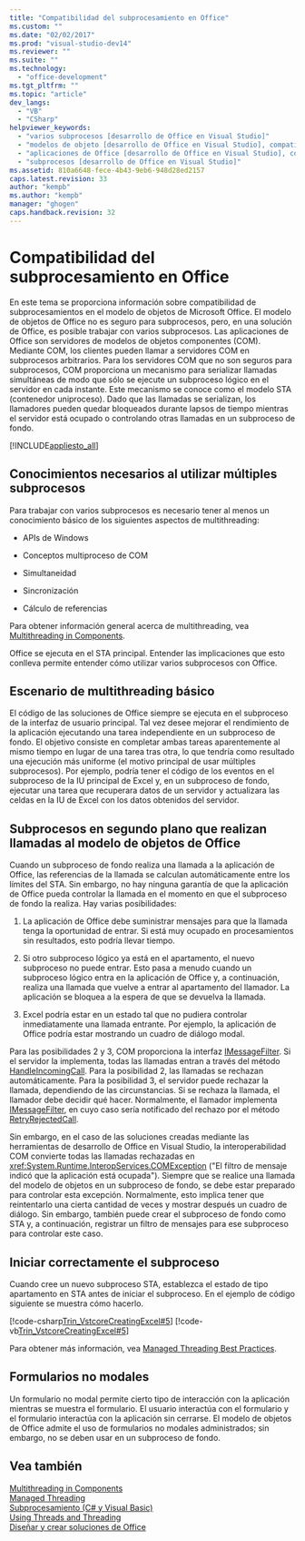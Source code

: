 ```yaml
---
title: "Compatibilidad del subprocesamiento en Office"
ms.custom: ""
ms.date: "02/02/2017"
ms.prod: "visual-studio-dev14"
ms.reviewer: ""
ms.suite: ""
ms.technology: 
  - "office-development"
ms.tgt_pltfrm: ""
ms.topic: "article"
dev_langs: 
  - "VB"
  - "CSharp"
helpviewer_keywords: 
  - "varios subprocesos [desarrollo de Office en Visual Studio]"
  - "modelos de objeto [desarrollo de Office en Visual Studio], compatibilidad del subprocesamiento"
  - "aplicaciones de Office [desarrollo de Office en Visual Studio], compatibilidad del subprocesamiento"
  - "subprocesos [desarrollo de Office en Visual Studio]"
ms.assetid: 810a6648-fece-4b43-9eb6-948d28ed2157
caps.latest.revision: 33
author: "kempb"
ms.author: "kempb"
manager: "ghogen"
caps.handback.revision: 32
---
```

# Compatibilidad del subprocesamiento en Office
  En este tema se proporciona información sobre compatibilidad de subprocesamientos en el modelo de objetos de Microsoft Office.  El modelo de objetos de Office no es seguro para subprocesos, pero, en una solución de Office, es posible trabajar con varios subprocesos.  Las aplicaciones de Office son servidores de modelos de objetos componentes \(COM\).  Mediante COM, los clientes pueden llamar a servidores COM en subprocesos arbitrarios.  Para los servidores COM que no son seguros para subprocesos, COM proporciona un mecanismo para serializar llamadas simultáneas de modo que sólo se ejecute un subproceso lógico en el servidor en cada instante.  Este mecanismo se conoce como el modelo STA \(contenedor uniproceso\).  Dado que las llamadas se serializan, los llamadores pueden quedar bloqueados durante lapsos de tiempo mientras el servidor está ocupado o controlando otras llamadas en un subproceso de fondo.  
  
 [!INCLUDE[appliesto_all](../vsto/includes/appliesto-all-md.md)]  
  
## Conocimientos necesarios al utilizar múltiples subprocesos  
 Para trabajar con varios subprocesos es necesario tener al menos un conocimiento básico de los siguientes aspectos de multithreading:  
  
-   APIs de Windows  
  
-   Conceptos multiproceso de COM  
  
-   Simultaneidad  
  
-   Sincronización  
  
-   Cálculo de referencias  
  
 Para obtener información general acerca de multithreading, vea [Multithreading in Components](http://msdn.microsoft.com/library/2fc31e68-fb71-4544-b654-0ce720478779).  
  
 Office se ejecuta en el STA principal.  Entender las implicaciones que esto conlleva permite entender cómo utilizar varios subprocesos con Office.  
  
## Escenario de multithreading básico  
 El código de las soluciones de Office siempre se ejecuta en el subproceso de la interfaz de usuario principal.  Tal vez desee mejorar el rendimiento de la aplicación ejecutando una tarea independiente en un subproceso de fondo.  El objetivo consiste en completar ambas tareas aparentemente al mismo tiempo en lugar de una tarea tras otra, lo que tendría como resultado una ejecución más uniforme \(el motivo principal de usar múltiples subprocesos\).  Por ejemplo, podría tener el código de los eventos en el subproceso de la IU principal de Excel y, en un subproceso de fondo, ejecutar una tarea que recuperara datos de un servidor y actualizara las celdas en la IU de Excel con los datos obtenidos del servidor.  
  
## Subprocesos en segundo plano que realizan llamadas al modelo de objetos de Office  
 Cuando un subproceso de fondo realiza una llamada a la aplicación de Office, las referencias de la llamada se calculan automáticamente entre los límites del STA.  Sin embargo, no hay ninguna garantía de que la aplicación de Office pueda controlar la llamada en el momento en que el subproceso de fondo la realiza.  Hay varias posibilidades:  
  
1.  La aplicación de Office debe suministrar mensajes para que la llamada tenga la oportunidad de entrar.  Si está muy ocupado en procesamientos sin resultados, esto podría llevar tiempo.  
  
2.  Si otro subproceso lógico ya está en el apartamento, el nuevo subproceso no puede entrar.  Esto pasa a menudo cuando un subproceso lógico entra en la aplicación de Office y, a continuación, realiza una llamada que vuelve a entrar al apartamento del llamador.  La aplicación se bloquea a la espera de que se devuelva la llamada.  
  
3.  Excel podría estar en un estado tal que no pudiera controlar inmediatamente una llamada entrante.  Por ejemplo, la aplicación de Office podría estar mostrando un cuadro de diálogo modal.  
  
 Para las posibilidades 2 y 3, COM proporciona la interfaz [IMessageFilter](http://msdn.microsoft.com/es-es/e12d48c0-5033-47a8-bdcd-e94c49857248).  Si el servidor la implementa, todas las llamadas entran a través del método [HandleIncomingCall](http://msdn.microsoft.com/es-es/7e31b518-ef4f-4bdd-b5c7-e1b16383a5be).  Para la posibilidad 2, las llamadas se rechazan automáticamente.  Para la posibilidad 3, el servidor puede rechazar la llamada, dependiendo de las circunstancias.  Si se rechaza la llamada, el llamador debe decidir qué hacer.  Normalmente, el llamador implementa [IMessageFilter](http://msdn.microsoft.com/es-es/e12d48c0-5033-47a8-bdcd-e94c49857248), en cuyo caso sería notificado del rechazo por el método [RetryRejectedCall](http://msdn.microsoft.com/es-es/3f800819-2a21-4e46-ad15-f9594fac1a3d).  
  
 Sin embargo, en el caso de las soluciones creadas mediante las herramientas de desarrollo de Office en Visual Studio, la interoperabilidad COM convierte todas las llamadas rechazadas en <xref:System.Runtime.InteropServices.COMException> \("El filtro de mensaje indicó que la aplicación está ocupada"\).  Siempre que se realice una llamada del modelo de objetos en un subproceso de fondo, se debe estar preparado para controlar esta excepción.  Normalmente, esto implica tener que reintentarlo una cierta cantidad de veces y mostrar después un cuadro de diálogo.  Sin embargo, también puede crear el subproceso de fondo como STA y, a continuación, registrar un filtro de mensajes para ese subproceso para controlar este caso.  
  
## Iniciar correctamente el subproceso  
 Cuando cree un nuevo subproceso STA, establezca el estado de tipo apartamento en STA antes de iniciar el subproceso.  En el ejemplo de código siguiente se muestra cómo hacerlo.  
  
 [!code-csharp[Trin_VstcoreCreatingExcel#5](../snippets/csharp/VS_Snippets_OfficeSP/Trin_VstcoreCreatingExcel/CS/ThisWorkbook.cs#5)]
 [!code-vb[Trin_VstcoreCreatingExcel#5](../snippets/visualbasic/VS_Snippets_OfficeSP/Trin_VstcoreCreatingExcel/VB/ThisWorkbook.vb#5)]  
  
 Para obtener más información, vea [Managed Threading Best Practices](http://msdn.microsoft.com/library/e51988e7-7f4b-4646-a06d-1416cee8d557).  
  
## Formularios no modales  
 Un formulario no modal permite cierto tipo de interacción con la aplicación mientras se muestra el formulario.  El usuario interactúa con el formulario y el formulario interactúa con la aplicación sin cerrarse.  El modelo de objetos de Office admite el uso de formularios no modales administrados; sin embargo, no se deben usar en un subproceso de fondo.  
  
## Vea también  
 [Multithreading in Components](http://msdn.microsoft.com/library/2fc31e68-fb71-4544-b654-0ce720478779)   
 [Managed Threading](http://msdn.microsoft.com/library/7b46a7d9-c6f1-46d1-a947-ae97471bba87)   
 [Subprocesamiento &#40;C&#35; y Visual Basic&#41;](http://msdn.microsoft.com/library/552f6c68-dbdb-4327-ae36-32cf9063d88c)   
 [Using Threads and Threading](http://msdn.microsoft.com/library/9b5ec2cd-121b-4d49-b075-222cf26f2344)   
 [Diseñar y crear soluciones de Office](../vsto/designing-and-creating-office-solutions.md)  
  
  